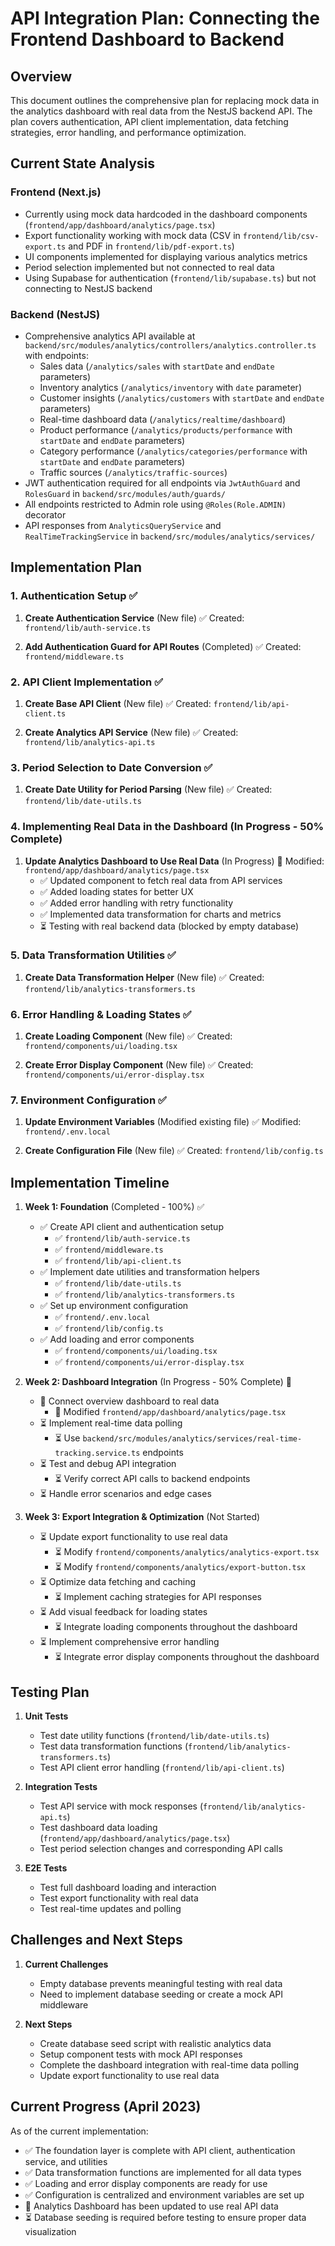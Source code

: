 # API Integration Plan: Connecting the Frontend Dashboard to Backend

## Overview

This document outlines the comprehensive plan for replacing mock data in the analytics dashboard with real data from the NestJS backend API. The plan covers authentication, API client implementation, data fetching strategies, error handling, and performance optimization.

## Current State Analysis

### Frontend (Next.js)
- Currently using mock data hardcoded in the dashboard components (`frontend/app/dashboard/analytics/page.tsx`)
- Export functionality working with mock data (CSV in `frontend/lib/csv-export.ts` and PDF in `frontend/lib/pdf-export.ts`)
- UI components implemented for displaying various analytics metrics
- Period selection implemented but not connected to real data
- Using Supabase for authentication (`frontend/lib/supabase.ts`) but not connecting to NestJS backend

### Backend (NestJS)
- Comprehensive analytics API available at `backend/src/modules/analytics/controllers/analytics.controller.ts` with endpoints:
  - Sales data (`/analytics/sales` with `startDate` and `endDate` parameters)
  - Inventory analytics (`/analytics/inventory` with `date` parameter)
  - Customer insights (`/analytics/customers` with `startDate` and `endDate` parameters)
  - Real-time dashboard data (`/analytics/realtime/dashboard`)
  - Product performance (`/analytics/products/performance` with `startDate` and `endDate` parameters)
  - Category performance (`/analytics/categories/performance` with `startDate` and `endDate` parameters)
  - Traffic sources (`/analytics/traffic-sources`)
- JWT authentication required for all endpoints via `JwtAuthGuard` and `RolesGuard` in `backend/src/modules/auth/guards/`
- All endpoints restricted to Admin role using `@Roles(Role.ADMIN)` decorator
- API responses from `AnalyticsQueryService` and `RealTimeTrackingService` in `backend/src/modules/analytics/services/`

## Implementation Plan

### 1. Authentication Setup ✅

1. **Create Authentication Service** (New file) ✅
   Created: `frontend/lib/auth-service.ts`

2. **Add Authentication Guard for API Routes** (Completed) ✅
   Created: `frontend/middleware.ts`

### 2. API Client Implementation ✅

1. **Create Base API Client** (New file) ✅
   Created: `frontend/lib/api-client.ts`

2. **Create Analytics API Service** (New file) ✅
   Created: `frontend/lib/analytics-api.ts`

### 3. Period Selection to Date Conversion ✅

1. **Create Date Utility for Period Parsing** (New file) ✅
   Created: `frontend/lib/date-utils.ts`

### 4. Implementing Real Data in the Dashboard (In Progress - 50% Complete)

1. **Update Analytics Dashboard to Use Real Data** (In Progress) 🔄
   Modified: `frontend/app/dashboard/analytics/page.tsx`
   - ✅ Updated component to fetch real data from API services
   - ✅ Added loading states for better UX
   - ✅ Added error handling with retry functionality
   - ✅ Implemented data transformation for charts and metrics
   - ⏳ Testing with real backend data (blocked by empty database)

### 5. Data Transformation Utilities ✅

1. **Create Data Transformation Helper** (New file) ✅
   Created: `frontend/lib/analytics-transformers.ts`

### 6. Error Handling & Loading States ✅

1. **Create Loading Component** (New file) ✅
   Created: `frontend/components/ui/loading.tsx`

2. **Create Error Display Component** (New file) ✅
   Created: `frontend/components/ui/error-display.tsx`

### 7. Environment Configuration ✅

1. **Update Environment Variables** (Modified existing file) ✅
   Modified: `frontend/.env.local`

2. **Create Configuration File** (New file) ✅
   Created: `frontend/lib/config.ts`

## Implementation Timeline

1. **Week 1: Foundation** (Completed - 100%) ✅
   - ✅ Create API client and authentication setup
     - ✅ `frontend/lib/auth-service.ts`
     - ✅ `frontend/middleware.ts`
     - ✅ `frontend/lib/api-client.ts`
   - ✅ Implement date utilities and transformation helpers
     - ✅ `frontend/lib/date-utils.ts`
     - ✅ `frontend/lib/analytics-transformers.ts`
   - ✅ Set up environment configuration
     - ✅ `frontend/.env.local`
     - ✅ `frontend/lib/config.ts`
   - ✅ Add loading and error components
     - ✅ `frontend/components/ui/loading.tsx`
     - ✅ `frontend/components/ui/error-display.tsx`

2. **Week 2: Dashboard Integration** (In Progress - 50% Complete) 🔄
   - 🔄 Connect overview dashboard to real data
     - 🔄 Modified `frontend/app/dashboard/analytics/page.tsx`
   - ⏳ Implement real-time data polling
     - ⏳ Use `backend/src/modules/analytics/services/real-time-tracking.service.ts` endpoints
   - ⏳ Test and debug API integration
     - ⏳ Verify correct API calls to backend endpoints
   - ⏳ Handle error scenarios and edge cases

3. **Week 3: Export Integration & Optimization** (Not Started)
   - ⏳ Update export functionality to use real data
     - ⏳ Modify `frontend/components/analytics/analytics-export.tsx`
     - ⏳ Modify `frontend/components/analytics/export-button.tsx`
   - ⏳ Optimize data fetching and caching
     - ⏳ Implement caching strategies for API responses
   - ⏳ Add visual feedback for loading states
     - ⏳ Integrate loading components throughout the dashboard
   - ⏳ Implement comprehensive error handling
     - ⏳ Integrate error display components throughout the dashboard

## Testing Plan

1. **Unit Tests**
   - Test date utility functions (`frontend/lib/date-utils.ts`)
   - Test data transformation functions (`frontend/lib/analytics-transformers.ts`)
   - Test API client error handling (`frontend/lib/api-client.ts`)

2. **Integration Tests**
   - Test API service with mock responses (`frontend/lib/analytics-api.ts`)
   - Test dashboard data loading (`frontend/app/dashboard/analytics/page.tsx`)
   - Test period selection changes and corresponding API calls

3. **E2E Tests**
   - Test full dashboard loading and interaction
   - Test export functionality with real data
   - Test real-time updates and polling

## Challenges and Next Steps

1. **Current Challenges**
   - Empty database prevents meaningful testing with real data
   - Need to implement database seeding or create a mock API middleware

2. **Next Steps**
   - Create database seed script with realistic analytics data
   - Setup component tests with mock API responses
   - Complete the dashboard integration with real-time data polling
   - Update export functionality to use real data

## Current Progress (April 2023)

As of the current implementation:
- ✅ The foundation layer is complete with API client, authentication service, and utilities
- ✅ Data transformation functions are implemented for all data types
- ✅ Loading and error display components are ready for use
- ✅ Configuration is centralized and environment variables are set up
- 🔄 Analytics Dashboard has been updated to use real API data
- ⏳ Database seeding is required before testing to ensure proper data visualization 